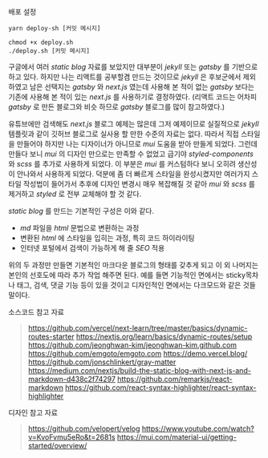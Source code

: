 
배포 설정
```
yarn deploy-sh [커밋 메시지]

chmod +x deploy.sh
./deploy.sh [커밋 메시지]
```

구글에서 여러 *static blog* 자료를 보았지만 대부분이 *jekyll* 또는 *gatsby* 를 기반으로 하고 있다. 하지만 나는 리액트를 공부할겸 만드는 것이므로 *jekyll* 은 후보군에서 제외하였고 남은 선택지는 *gatsby* 와 *next.js* 였는데 사용해 본 적이 없는 *gatsby* 보다는 기존에 사용해 본 적이 있는 *next.js* 를 사용하기로 결정하였다. (리액트 코드는 어차피 *gatsby* 로 만든 블로그와 비슷 하므로 *gatsby* 블로그를 많이 참고하였다.)

유튜브에만 검색해도 *next.js* 블로그 예제는 많은데 그저 예제이므로 실질적으로 *jekyll* 템플릿과 같이 깃허브 블로그로 실사용 할 만한 수준의 자료는 없다. 따라서 직접 스타일을 만들어야 하지만 나는 디자이너가 아니므로 *mui*  도움을 받아 만들게 되었다. 그런데 만들다 보니 *mui* 의 디자인 만으로는 만족할 수 없었고 급기야 *styled-components* 와 *scss* 를 추가로 사용하게 되었다. 이 부분은 *mui* 를 커스텀하다 보니 오히려 생산성이 안나와서 사용하게 되었다. 덕분에 좀 더 빠르게 스타일을 완성시켰지만 여러가지 스타일 작성법이 들어가서 추후에 디자인 변경시 매우 복잡해질 것 같아 *mui* 와 *scss* 를 제거하고 *styled* 로 전부 교체해야 할 것 같다.

*static blog* 를 만드는 기본적인 구성은 이와 같다. 
- *md* 파일을 *html* 문법으로 변환하는 과정
- 변환된 *html* 에 스타일을 입히는 과정, 특히 코드 하이라이팅
- 인터넷 포털에서 검색이 가능하게 해 줄 *SEO* 적용 

위의 두 과정만 만들면 기본적인 마크다운 블로그의 형태를 갖추게 되고 이 외 나머지는 본인의 선호도에 따라 추가 작업 해주면 된다. 예를 들면 기능적인 면에서는 sticky목차나 태그, 검색, 댓글 기능 등이 있을 것이고 디자인적인 면에서는 다크모드와 같은 것들 말이다.

소스코드 참고 자료
> https://github.com/vercel/next-learn/tree/master/basics/dynamic-routes-starter
> https://nextjs.org/learn/basics/dynamic-routes/setup
> https://github.com/jeonghwan-kim/jeonghwan-kim.github.com
> https://github.com/emgoto/emgoto.com
> https://demo.vercel.blog/
> https://github.com/jonschlinkert/gray-matter
> https://medium.com/nextjs/build-the-static-blog-with-next-js-and-markdown-d438c2f74297
> https://github.com/remarkjs/react-markdown
> https://github.com/react-syntax-highlighter/react-syntax-highlighter

디자인 참고 자료
> https://github.com/velopert/velog
> https://www.youtube.com/watch?v=KvoFvmu5eRo&t=2681s
> https://mui.com/material-ui/getting-started/overview/
